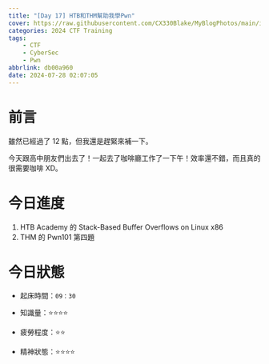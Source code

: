 ```yaml
---
title: "[Day 17] HTB和THM幫助我學Pwn"
cover: https://raw.githubusercontent.com/CX330Blake/MyBlogPhotos/main/image/hackerTraining.jpg
categories: 2024 CTF Training
tags:
    - CTF
    - CyberSec
    - Pwn
abbrlink: db00a960
date: 2024-07-28 02:07:05
---
```


# 前言

雖然已經過了 12 點，但我還是趕緊來補一下。

今天跟高中朋友們出去了！一起去了咖啡廳工作了一下午！效率還不錯，而且真的很需要咖啡 XD。

# 今日進度

1. HTB Academy 的 Stack-Based Buffer Overflows on Linux x86
2. THM 的 Pwn101 第四題

# 今日狀態

-   起床時間：`09：30`

-   知識量：⭐⭐⭐⭐

-   疲勞程度：⭐⭐

-   精神狀態：⭐⭐⭐⭐
